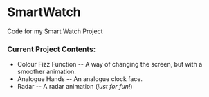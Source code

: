 SmartWatch
==========

Code for my Smart Watch Project

### Current Project Contents:
- Colour Fizz Function
-- A way of changing the screen, but with a smoother animation.
- Analogue Hands
-- An analogue clock face.
- Radar
-- A radar animation (*just for fun!*)